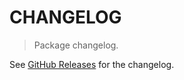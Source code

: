 # CHANGELOG

> Package changelog.

See [GitHub Releases](https://github.com/stdlib-js/stats-base-dists-uniform-kurtosis/releases) for the changelog.